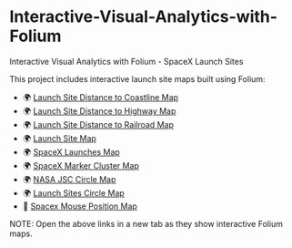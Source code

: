 # Interactive-Visual-Analytics-with-Folium
Interactive Visual Analytics with Folium - SpaceX Launch Sites

This project includes interactive launch site maps built using Folium:

- 🌍 [Launch Site Distance to Coastline Map](https://ssgrant876.github.io/Interactive-Visual-Analytics-with-Folium/maps/coastline_distance_line_map.html)
- 🌍 [Launch Site Distance to Highway Map](https://ssgrant876.github.io/Interactive-Visual-Analytics-with-Folium/maps/highway_distance_map.html)
- 🌍 [Launch Site Distance to Railroad Map](https://ssgrant876.github.io/Interactive-Visual-Analytics-with-Folium/maps/railroad_distance_map.html)
- 🌍 [Launch Site Map](https://ssgrant876.github.io/Interactive-Visual-Analytics-with-Folium/maps/launch_map.html)
- 🌍 [SpaceX Launches Map](https://ssgrant876.github.io/Interactive-Visual-Analytics-with-Folium/maps/spacex_launches_map.html)
- 🌍 [SpaceX Marker Cluster Map](https://ssgrant876.github.io/Interactive-Visual-Analytics-with-Folium/maps/spacex_marker_cluster_map.html)
- 🌍 [NASA JSC Circle Map](https://ssgrant876.github.io/Interactive-Visual-Analytics-with-Folium/maps/nasa_jsc_circle_map.html)
- 🌍 [Launch Sites Circle Map](https://ssgrant876.github.io/Interactive-Visual-Analytics-with-Folium/maps/launch_sites_circle_map.html)
- 📍 [Spacex Mouse Position Map](https://ssgrant876.github.io/Interactive-Visual-Analytics-with-Folium/maps/spacex_mouse_position_map.html)
  
NOTE: Open the above links in a new tab as they show interactive Folium maps.
